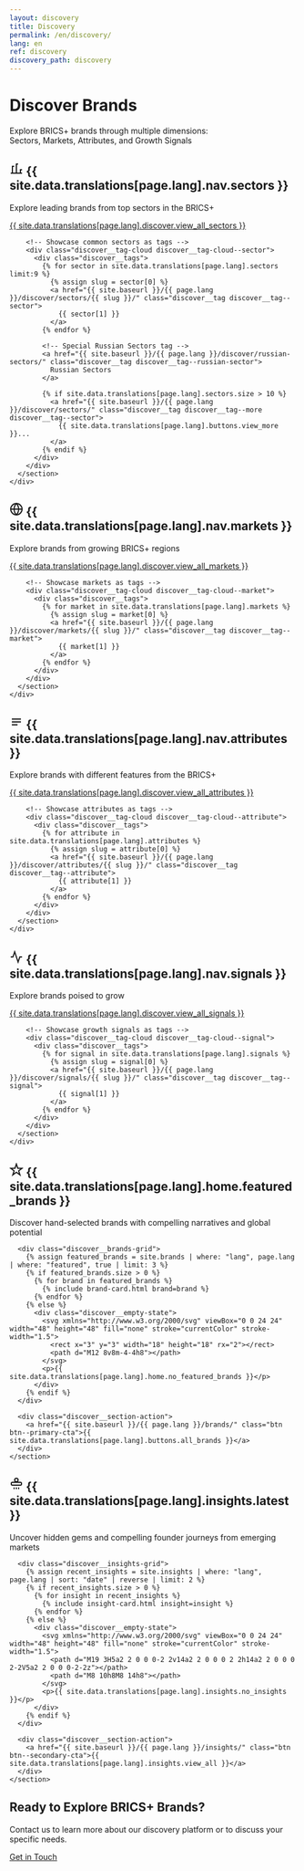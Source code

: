 ```yaml
---
layout: discovery
title: Discovery
permalink: /en/discovery/
lang: en
ref: discovery
discovery_path: discovery
---
```


<!-- Hero Panel -->
<div class="panel panel--hero">
  <div class="panel__content">
    <h1 class="panel__heading-primary discover__title">Discover Brands</h1>
    <p class="panel__subtitle">Explore BRICS+ brands through multiple dimensions:<br>Sectors, Markets, Attributes, and Growth Signals</p>
  </div>
</div>

<!-- 2x2 Discovery Categories Grid -->
<div class="discovery-hub-grid">
  <!-- Sectors Discovery Panel - Top Left -->
  <div class="panel panel--olive-soft discover-panel">
    <div class="panel__content">
      <!-- Sector Discovery Section -->
      <section class="discover__section">
        <div class="discover__section-header">
          <h2 class="discover__section-title">
            <span class="discover__icon discover__icon--sector">
              <svg xmlns="http://www.w3.org/2000/svg" viewBox="0 0 24 24" width="24" height="24" fill="none" stroke="currentColor" stroke-width="2">
                <path d="M2 20h20M5 20V8h3m4 12V4h3m4 16v-6h3"></path>
              </svg>
            </span>
            {{ site.data.translations[page.lang].nav.sectors }}
          </h2>
          <p class="discover__section-description">Explore leading brands from top sectors in the BRICS+</p>
          <a href="{{ site.baseurl }}/{{ page.lang }}/discover/sectors/" class="discover__section-link">{{ site.data.translations[page.lang].discover.view_all_sectors }}</a>
        </div>
        
        <!-- Showcase common sectors as tags -->
        <div class="discover__tag-cloud discover__tag-cloud--sector">
          <div class="discover__tags">
            {% for sector in site.data.translations[page.lang].sectors limit:9 %}
              {% assign slug = sector[0] %}
              <a href="{{ site.baseurl }}/{{ page.lang }}/discover/sectors/{{ slug }}/" class="discover__tag discover__tag--sector">
                {{ sector[1] }}
              </a>
            {% endfor %}
            
            <!-- Special Russian Sectors tag -->
            <a href="{{ site.baseurl }}/{{ page.lang }}/discover/russian-sectors/" class="discover__tag discover__tag--russian-sector">
              Russian Sectors
            </a>
            
            {% if site.data.translations[page.lang].sectors.size > 10 %}
              <a href="{{ site.baseurl }}/{{ page.lang }}/discover/sectors/" class="discover__tag discover__tag--more discover__tag--sector">
                {{ site.data.translations[page.lang].buttons.view_more }}...
              </a>
            {% endif %}
          </div>
        </div>
      </section>
    </div>
  </div>

  <!-- Market Discovery Panel - Top Right -->
  <div class="panel panel--sky-soft">
    <div class="panel__content">
      <!-- Market Discovery Section -->
      <section class="discover__section">
        <div class="discover__section-header">
          <h2 class="discover__section-title">
            <span class="discover__icon discover__icon--market">
              <svg xmlns="http://www.w3.org/2000/svg" viewBox="0 0 24 24" width="24" height="24" fill="none" stroke="currentColor" stroke-width="2">
                <circle cx="12" cy="12" r="10"></circle>
                <path d="M2 12h20M12 2a15.3 15.3 0 0 1 4 10 15.3 15.3 0 0 1-4 10 15.3 15.3 0 0 1-4-10 15.3 15.3 0 0 1 4-10z"></path>
              </svg>
            </span>
            {{ site.data.translations[page.lang].nav.markets }}
          </h2>
          <p class="discover__section-description">Explore brands from growing BRICS+ regions</p>
          <a href="{{ site.baseurl }}/{{ page.lang }}/discover/markets/" class="discover__section-link">{{ site.data.translations[page.lang].discover.view_all_markets }}</a>
        </div>
        
        <!-- Showcase markets as tags -->
        <div class="discover__tag-cloud discover__tag-cloud--market">
          <div class="discover__tags">
            {% for market in site.data.translations[page.lang].markets %}
              {% assign slug = market[0] %}
              <a href="{{ site.baseurl }}/{{ page.lang }}/discover/markets/{{ slug }}/" class="discover__tag discover__tag--market">
                {{ market[1] }}
              </a>
            {% endfor %}
          </div>
        </div>
      </section>
    </div>
  </div>

  <!-- Attributes Discovery Panel - Bottom Left -->
  <div class="panel panel--secondary-soft">
    <div class="panel__content">
      <!-- Attributes Discovery Section -->
      <section class="discover__section">
        <div class="discover__section-header">
          <h2 class="discover__section-title">
            <span class="discover__icon discover__icon--attribute">
              <svg xmlns="http://www.w3.org/2000/svg" viewBox="0 0 24 24" width="24" height="24" fill="none" stroke="currentColor" stroke-width="2">
                <path d="M4 7h16M4 12h16M4 17h10"></path>
              </svg>
            </span>
            {{ site.data.translations[page.lang].nav.attributes }}
          </h2>
          <p class="discover__section-description">Explore brands with different features from the BRICS+</p>
          <a href="{{ site.baseurl }}/{{ page.lang }}/discover/attributes/" class="discover__section-link">{{ site.data.translations[page.lang].discover.view_all_attributes }}</a>
        </div>
        
        <!-- Showcase attributes as tags -->
        <div class="discover__tag-cloud discover__tag-cloud--attribute">
          <div class="discover__tags">
            {% for attribute in site.data.translations[page.lang].attributes %}
              {% assign slug = attribute[0] %}
              <a href="{{ site.baseurl }}/{{ page.lang }}/discover/attributes/{{ slug }}/" class="discover__tag discover__tag--attribute">
                {{ attribute[1] }}
              </a>
            {% endfor %}
          </div>
        </div>
      </section>
    </div>
  </div>

  <!-- Growth Signals Discovery Panel - Bottom Right -->
  <div class="panel panel--accent-soft">
    <div class="panel__content">
      <!-- Growth Signals Discovery Section -->
      <section class="discover__section">
        <div class="discover__section-header">
          <h2 class="discover__section-title">
            <span class="discover__icon discover__icon--signal">
              <svg xmlns="http://www.w3.org/2000/svg" viewBox="0 0 24 24" width="24" height="24" fill="none" stroke="currentColor" stroke-width="2">
                <path d="M22 12h-4l-3 9L9 3l-3 9H2"></path>
              </svg>
            </span>
            {{ site.data.translations[page.lang].nav.signals }}
          </h2>
          <p class="discover__section-description">Explore brands poised to grow</p>
          <a href="{{ site.baseurl }}/{{ page.lang }}/discover/signals/" class="discover__section-link">{{ site.data.translations[page.lang].discover.view_all_signals }}</a>
        </div>
        
        <!-- Showcase growth signals as tags -->
        <div class="discover__tag-cloud discover__tag-cloud--signal">
          <div class="discover__tags">
            {% for signal in site.data.translations[page.lang].signals %}
              {% assign slug = signal[0] %}
              <a href="{{ site.baseurl }}/{{ page.lang }}/discover/signals/{{ slug }}/" class="discover__tag discover__tag--signal">
                {{ signal[1] }}
              </a>
            {% endfor %}
          </div>
        </div>
      </section>
    </div>
  </div>
</div>

<!-- Featured Brands Panel - Keep as light -->
<div class="panel panel--light">
  <div class="panel__content">
    <!-- Featured Brands Section -->
    <section class="discover__section discover__section--featured">
      <div class="discover__section-header">
        <h2 class="discover__section-title">
          <span class="discover__icon">
            <svg xmlns="http://www.w3.org/2000/svg" viewBox="0 0 24 24" width="24" height="24" fill="none" stroke="currentColor" stroke-width="2">
              <path d="M12 2l2.4 7.4h7.6l-6 4.6 2.3 7-6.3-4.6-6.3 4.6 2.3-7-6-4.6h7.6z"></path>
            </svg>
          </span>
          {{ site.data.translations[page.lang].home.featured_brands }}
        </h2>
        <p class="discover__section-description">Discover hand-selected brands with compelling narratives and global potential</p>
      </div>
      
      <div class="discover__brands-grid">
        {% assign featured_brands = site.brands | where: "lang", page.lang | where: "featured", true | limit: 3 %}
        {% if featured_brands.size > 0 %}
          {% for brand in featured_brands %}
            {% include brand-card.html brand=brand %}
          {% endfor %}
        {% else %}
          <div class="discover__empty-state">
            <svg xmlns="http://www.w3.org/2000/svg" viewBox="0 0 24 24" width="48" height="48" fill="none" stroke="currentColor" stroke-width="1.5">
              <rect x="3" y="3" width="18" height="18" rx="2"></rect>
              <path d="M12 8v8m-4-4h8"></path>
            </svg>
            <p>{{ site.data.translations[page.lang].home.no_featured_brands }}</p>
          </div>
        {% endif %}
      </div>
      
      <div class="discover__section-action">
        <a href="{{ site.baseurl }}/{{ page.lang }}/brands/" class="btn btn--primary-cta">{{ site.data.translations[page.lang].buttons.all_brands }}</a>
      </div>
    </section>
  </div>
</div>

<!-- Latest Insights Panel - Keep as primary-soft -->
<div class="panel panel--primary-soft">
  <div class="panel__content">
    <!-- Latest Insights Section -->
    <section class="discover__section discover__section--insights">
      <div class="discover__section-header">
        <h2 class="discover__section-title">
          <span class="discover__icon">
            <svg xmlns="http://www.w3.org/2000/svg" viewBox="0 0 24 24" width="24" height="24" fill="none" stroke="currentColor" stroke-width="2">
              <path d="M12 2a3 3 0 0 0 0 6 3 3 0 0 0 0-6z"></path>
              <path d="M19 9H5a2 2 0 0 0-2 2v1a2 2 0 0 0 2 2h14a2 2 0 0 0 2-2v-1a2 2 0 0 0-2-2z"></path>
              <path d="M12 18v3M8 18v3M16 18v3"></path>
            </svg>
          </span>
          {{ site.data.translations[page.lang].insights.latest }}
        </h2>
        <p class="discover__section-description">Uncover hidden gems and compelling founder journeys from emerging markets</p>
      </div>
      
      <div class="discover__insights-grid">
        {% assign recent_insights = site.insights | where: "lang", page.lang | sort: "date" | reverse | limit: 2 %}
        {% if recent_insights.size > 0 %}
          {% for insight in recent_insights %}
            {% include insight-card.html insight=insight %}
          {% endfor %}
        {% else %}
          <div class="discover__empty-state">
            <svg xmlns="http://www.w3.org/2000/svg" viewBox="0 0 24 24" width="48" height="48" fill="none" stroke="currentColor" stroke-width="1.5">
              <path d="M19 3H5a2 2 0 0 0-2 2v14a2 2 0 0 0 2 2h14a2 2 0 0 0 2-2V5a2 2 0 0 0-2-2z"></path>
              <path d="M8 10h8M8 14h8"></path>
            </svg>
            <p>{{ site.data.translations[page.lang].insights.no_insights }}</p>
          </div>
        {% endif %}
      </div>
      
      <div class="discover__section-action">
        <a href="{{ site.baseurl }}/{{ page.lang }}/insights/" class="btn btn--secondary-cta">{{ site.data.translations[page.lang].insights.view_all }}</a>
      </div>
    </section>
  </div>
</div>

<!-- Contact CTA Panel - Keep as cta -->
<div class="panel panel--cta">
  <div class="panel__content panel--centered">
    <h2 class="panel__heading-secondary">Ready to Explore BRICS+ Brands?</h2>
    <p class="panel__lead-text">Contact us to learn more about our discovery platform or to discuss your specific needs.</p>
    <!-- <a href="{{ site.baseurl }}/{{ page.lang }}/about/#contact" class="btn-secondary">Get in Touch</a> -->
    <div class="cta-buttons">
      <a href="{{ site.baseurl }}/{{ page.lang }}/about/#contact" class="btn btn--secondary-cta">Get in Touch</a>
    </div>
  </div>
</div>